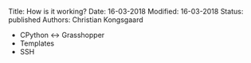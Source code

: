 Title: How is it working?
Date: 16-03-2018
Modified: 16-03-2018
Status: published
Authors: Christian Kongsgaard

- CPython <-> Grasshopper
- Templates
- SSH
